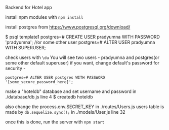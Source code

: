 Backend for Hotel app

install npm modules with `npm install`



install postgres from https://www.postgresql.org/download/

$ psql template1
postgres=# CREATE USER pradyumna WITH PASSWORD 'pradyumna'; //or some other user
postgres=# ALTER USER pradyumna WITH SUPERUSER;

check users with `\du`
You will see two users - pradyumna and postgres(or some other default superuser)
if you want, change default's password for security - 

    postgres=# ALTER USER postgres WITH PASSWORD '[some_secure_password_here]';

make a "hoteldb" database and set username and password in ./database/db.js line 4
    $ createdb hoteldb


also change the process.env.SECRET_KEY in ./routes/Users.js 
users table is made by `db.sequelize.sync();` in ./models/User.js line 32

once this is done, run the server with `npm start`


